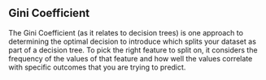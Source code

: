 ## Gini Coefficient

The Gini Coefficient \(as it relates to decision trees\) is one approach to determining the optimal decision to introduce
which splits your dataset as part of a decision tree.  To pick the right feature to split on, it considers the frequency
of the values of that feature and how well the values correlate with specific outcomes that you are trying to predict.
